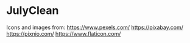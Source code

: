 # JulyClean

Icons and images from:
https://www.pexels.com/
https://pixabay.com/
https://pixnio.com/
https://www.flaticon.com/
